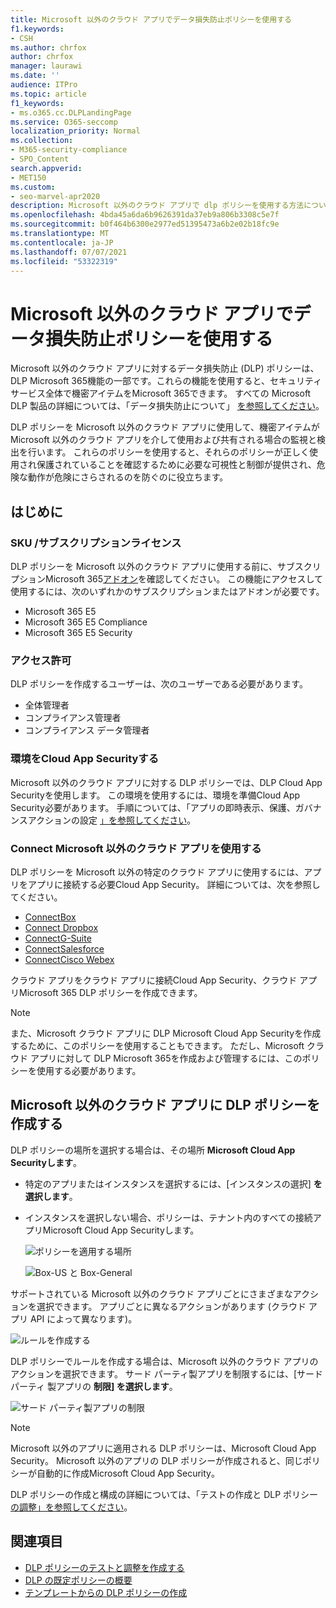 ```yaml
---
title: Microsoft 以外のクラウド アプリでデータ損失防止ポリシーを使用する
f1.keywords:
- CSH
ms.author: chrfox
author: chrfox
manager: laurawi
ms.date: ''
audience: ITPro
ms.topic: article
f1_keywords:
- ms.o365.cc.DLPLandingPage
ms.service: O365-seccomp
localization_priority: Normal
ms.collection:
- M365-security-compliance
- SPO_Content
search.appverid:
- MET150
ms.custom:
- seo-marvel-apr2020
description: Microsoft 以外のクラウド アプリで dlp ポリシーを使用する方法について説明します。
ms.openlocfilehash: 4bda45a6da6b9626391da37eb9a806b3308c5e7f
ms.sourcegitcommit: b0f464b6300e2977ed51395473a6b2e02b18fc9e
ms.translationtype: MT
ms.contentlocale: ja-JP
ms.lasthandoff: 07/07/2021
ms.locfileid: "53322319"
---
```

# <a name="use-data-loss-prevention-policies-for-non-microsoft-cloud-apps"></a>Microsoft 以外のクラウド アプリでデータ損失防止ポリシーを使用する

Microsoft 以外のクラウド アプリに対するデータ損失防止 (DLP) ポリシーは、DLP Microsoft 365機能の一部です。これらの機能を使用すると、セキュリティ サービス全体で機密アイテムをMicrosoft 365できます。 すべての Microsoft DLP 製品の詳細については、「データ損失防止について」 [を参照してください](dlp-learn-about-dlp.md)。

DLP ポリシーを Microsoft 以外のクラウド アプリに使用して、機密アイテムが Microsoft 以外のクラウド アプリを介して使用および共有される場合の監視と検出を行います。 これらのポリシーを使用すると、それらのポリシーが正しく使用され保護されていることを確認するために必要な可視性と制御が提供され、危険な動作が危険にさらされるのを防ぐのに役立ちます。

## <a name="before-you-begin"></a>はじめに

### <a name="skusubscriptions-licensing"></a>SKU /サブスクリプションライセンス

DLP ポリシーを Microsoft 以外のクラウド アプリに使用する前に、サブスクリプションMicrosoft 365[アドオン](https://www.microsoft.com/microsoft-365/compare-microsoft-365-enterprise-plans?rtc=1)を確認してください。 この機能にアクセスして使用するには、次のいずれかのサブスクリプションまたはアドオンが必要です。

- Microsoft 365 E5
- Microsoft 365 E5 Compliance 
- Microsoft 365 E5 Security

### <a name="permissions"></a>アクセス許可
DLP ポリシーを作成するユーザーは、次のユーザーである必要があります。
- 全体管理者
- コンプライアンス管理者
- コンプライアンス データ管理者

### <a name="prepare-your-cloud-app-security-environment"></a>環境をCloud App Securityする

Microsoft 以外のクラウド アプリに対する DLP ポリシーでは、DLP Cloud App Securityを使用します。 この環境を使用するには、環境を準備Cloud App Security必要があります。 手順については、「アプリの即時表示、保護、ガバナンスアクションの設定 [」を参照してください](/cloud-app-security/getting-started-with-cloud-app-security#step-1-set-instant-visibility-protection-and-governance-actions-for-your-apps)。

### <a name="connect-a-non-microsoft-cloud-app"></a>Connect Microsoft 以外のクラウド アプリを使用する

DLP ポリシーを Microsoft 以外の特定のクラウド アプリに使用するには、アプリをアプリに接続する必要Cloud App Security。 詳細については、次を参照してください。

- [ConnectBox](/cloud-app-security/connect-box-to-microsoft-cloud-app-security)
- [Connect Dropbox](/cloud-app-security/connect-dropbox-to-microsoft-cloud-app-security)
- [ConnectG-Suite](/cloud-app-security/connect-google-apps-to-microsoft-cloud-app-security)
- [ConnectSalesforce](/cloud-app-security/connect-salesforce-to-microsoft-cloud-app-security)
- [ConnectCisco Webex](/cloud-app-security/connect-webex-to-microsoft-cloud-app-security)

クラウド アプリをクラウド アプリに接続Cloud App Security、クラウド アプリMicrosoft 365 DLP ポリシーを作成できます。

> [!NOTE]
> また、Microsoft クラウド アプリに DLP Microsoft Cloud App Securityを作成するために、このポリシーを使用することもできます。 ただし、Microsoft クラウド アプリに対して DLP Microsoft 365を作成および管理するには、このポリシーを使用する必要があります。

## <a name="create-a-dlp-policy-to-a-non-microsoft-cloud-app"></a>Microsoft 以外のクラウド アプリに DLP ポリシーを作成する

DLP ポリシーの場所を選択する場合は、その場所 **Microsoft Cloud App Securityします**。

- 特定のアプリまたはインスタンスを選択するには、[インスタンスの選択] **を選択します**。
- インスタンスを選択しない場合、ポリシーは、テナント内のすべての接続アプリMicrosoft Cloud App Securityします。

   ![ポリシーを適用する場所](../media/1-dlp-non-microsoft-cloud-app-choose-instance.png)

   ![Box-US と Box-General](../media/2-dlp-non-microsoft-cloud-app-box.png)

サポートされている Microsoft 以外のクラウド アプリごとにさまざまなアクションを選択できます。 アプリごとに異なるアクションがあります (クラウド アプリ API によって異なります)。

![ルールを作成する](../media/3-dlp-non-microsoft-cloud-app-create-rule.png)

DLP ポリシーでルールを作成する場合は、Microsoft 以外のクラウド アプリのアクションを選択できます。 サード パーティ製アプリを制限するには、[サードパーティ 製アプリの **制限] を選択します**。

![サード パーティ製アプリの制限](../media/4-dlp-non-microsoft-cloud-app-restrict-third-party-apps.png)

> [!NOTE]
> Microsoft 以外のアプリに適用される DLP ポリシーは、Microsoft Cloud App Security。 Microsoft 以外のアプリの DLP ポリシーが作成されると、同じポリシーが自動的に作成Microsoft Cloud App Security。

DLP ポリシーの作成と構成の詳細については、「テストの作成と DLP ポリシー [の調整」を参照してください](./create-test-tune-dlp-policy.md)。

## <a name="see-also"></a>関連項目

- [DLP ポリシーのテストと調整を作成する](./create-test-tune-dlp-policy.md)
- [DLP の既定ポリシーの概要](./get-started-with-the-default-dlp-policy.md)
- [テンプレートからの DLP ポリシーの作成](./create-a-dlp-policy-from-a-template.md)
